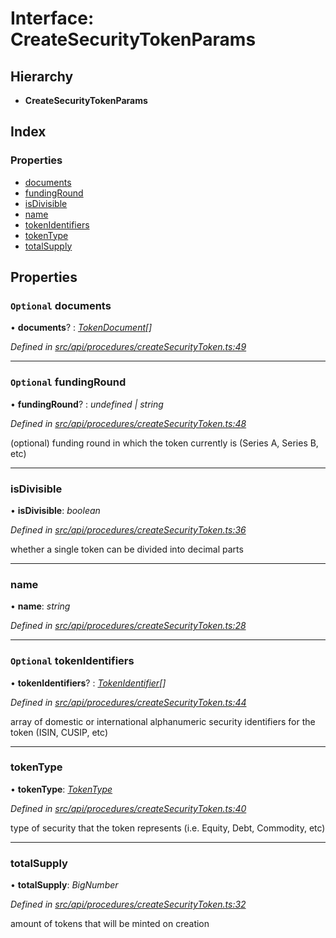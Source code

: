# Interface: CreateSecurityTokenParams

## Hierarchy

* **CreateSecurityTokenParams**

## Index

### Properties

* [documents](createsecuritytokenparams.md#optional-documents)
* [fundingRound](createsecuritytokenparams.md#optional-fundinground)
* [isDivisible](createsecuritytokenparams.md#isdivisible)
* [name](createsecuritytokenparams.md#name)
* [tokenIdentifiers](createsecuritytokenparams.md#optional-tokenidentifiers)
* [tokenType](createsecuritytokenparams.md#tokentype)
* [totalSupply](createsecuritytokenparams.md#totalsupply)

## Properties

### `Optional` documents

• **documents**? : *[TokenDocument](tokendocument.md)[]*

*Defined in [src/api/procedures/createSecurityToken.ts:49](https://github.com/PolymathNetwork/polymesh-sdk/blob/23062de4/src/api/procedures/createSecurityToken.ts#L49)*

___

### `Optional` fundingRound

• **fundingRound**? : *undefined | string*

*Defined in [src/api/procedures/createSecurityToken.ts:48](https://github.com/PolymathNetwork/polymesh-sdk/blob/23062de4/src/api/procedures/createSecurityToken.ts#L48)*

(optional) funding round in which the token currently is (Series A, Series B, etc)

___

###  isDivisible

• **isDivisible**: *boolean*

*Defined in [src/api/procedures/createSecurityToken.ts:36](https://github.com/PolymathNetwork/polymesh-sdk/blob/23062de4/src/api/procedures/createSecurityToken.ts#L36)*

whether a single token can be divided into decimal parts

___

###  name

• **name**: *string*

*Defined in [src/api/procedures/createSecurityToken.ts:28](https://github.com/PolymathNetwork/polymesh-sdk/blob/23062de4/src/api/procedures/createSecurityToken.ts#L28)*

___

### `Optional` tokenIdentifiers

• **tokenIdentifiers**? : *[TokenIdentifier](tokenidentifier.md)[]*

*Defined in [src/api/procedures/createSecurityToken.ts:44](https://github.com/PolymathNetwork/polymesh-sdk/blob/23062de4/src/api/procedures/createSecurityToken.ts#L44)*

array of domestic or international alphanumeric security identifiers for the token (ISIN, CUSIP, etc)

___

###  tokenType

• **tokenType**: *[TokenType](../globals.md#tokentype)*

*Defined in [src/api/procedures/createSecurityToken.ts:40](https://github.com/PolymathNetwork/polymesh-sdk/blob/23062de4/src/api/procedures/createSecurityToken.ts#L40)*

type of security that the token represents (i.e. Equity, Debt, Commodity, etc)

___

###  totalSupply

• **totalSupply**: *BigNumber*

*Defined in [src/api/procedures/createSecurityToken.ts:32](https://github.com/PolymathNetwork/polymesh-sdk/blob/23062de4/src/api/procedures/createSecurityToken.ts#L32)*

amount of tokens that will be minted on creation

